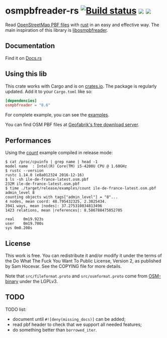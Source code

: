 # osmpbfreader-rs [![Build status](https://travis-ci.org/TeXitoi/osmpbfreader-rs.svg?branch=master)](https://travis-ci.org/TeXitoi/osmpbfreader-rs) [![](https://img.shields.io/crates/v/osmpbfreader.svg)](https://crates.io/crates/osmpbfreader) [![](https://docs.rs/osmpbfreader/badge.svg)](https://docs.rs/osmpbfreader)

Read [OpenStreetMap PBF
files](http://wiki.openstreetmap.org/wiki/PBF_Format) with
[rust](http://www.rust-lang.org) in an easy and effective way.
The main inspiration of this library is
[libosmpbfreader](https://github.com/CanalTP/libosmpbfreader).

## Documentation

Find it on [Docs.rs](https://docs.rs/osmpbfreader)

## Using this lib

This crate works with Cargo and is on
[crates.io](https://crates.io/crates/osmpbfreader). The package is regularly
updated.  Add it to your `Cargo.toml` like so:

```toml
[dependencies]
osmpbfreader = "0.6"
```

For complete example, you can see the [examples](examples/).

You can find OSM PBF files at [Geofabrik's free download server](http://download.geofabrik.de/).

## Performances

Using the [count](examples/count.rs) example compiled in release mode:
```
$ cat /proc/cpuinfo | grep name | head -1
model name	: Intel(R) Core(TM) i5-4200U CPU @ 1.60GHz
$ rustc --version
rustc 1.14.0 (e8a012324 2016-12-16)
$ ls -sh ile-de-france-latest.osm.pbf
232M ile-de-france-latest.osm.pbf
$ time ./target/release/examples/count ile-de-france-latest.osm.pbf admin_level 8
counting objects with tags["admin_level"] = "8"...
4 nodes, mean coord: 48.795432325, 2.3825434.
3941 ways, mean |nodes|: 37.275310834813496
1423 relations, mean |references|: 8.586788475052705

real	0m19.923s
user	0m19.700s
sys	0m0.208s
```

## License

This work is free. You can redistribute it and/or modify it under the
terms of the Do What The Fuck You Want To Public License, Version 2,
as published by Sam Hocevar. See the COPYING file for more details.

Note that `src/fileformat.proto` and `src/osmformat.proto` come from
[OSM-binary](https://github.com/scrosby/OSM-binary) under the LGPLv3.

## TODO

TODO list:
 - document until `#![deny(missing_docs)]` can be added;
 - read pbf header to check that we support all needed features;
 - do something better than `borrowed_iter`.

